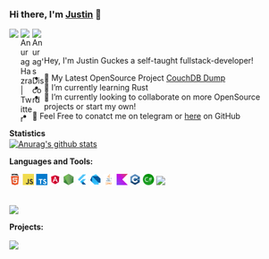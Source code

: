 ### Hi there, I'm [Justin](http://leftwit.ch) 👋

<a href="https://twitter.com/JustinGuckes">
  <img align="left" width="20px" src="https://upload.wikimedia.org/wikipedia/de/thumb/9/9f/Twitter_bird_logo_2012.svg/2000px-Twitter_bird_logo_2012.svg.png" />
</a>
<a href="https://www.linkedin.com/in/justin-g-4a18a8146/">
  <img align="left" alt="Anurag Hazra | Twitter" width="21px" src="https://cdn-icons-png.flaticon.com/512/174/174857.png" />
</a>
<a href="https://t.me/Leftwitch">
  <img align="left" alt="Anurag's Discord" width="21px" src="https://upload.wikimedia.org/wikipedia/commons/thumb/8/82/Telegram_logo.svg/768px-Telegram_logo.svg.png" />
</a>

<br />
<br />

Hey, I'm Justin Guckes a self-taught fullstack-developer!

- 🔭 My Latest OpenSource Project [CouchDB Dump](https://github.com/Leftwitch/couchdb-dump)
- 📖 I’m currently learning Rust
- 👯 I’m currently looking to collaborate on more OpenSource projects or start my own!
- 💬 Feel Free to conatct me on telegram or [here](https://github.com/leftwitch/leftwitch/issues) on GitHub 

**Statistics**
<br />
<a href="https://github.com/Leftwitch">
  <img align="center" src="https://github-readme-stats.vercel.app/api?username=leftwitch&show_icons=true&include_all_commits=true&theme=dark" alt="Anurag's github stats" />
</a><br/>


**Languages and Tools:**  

<code><img height="20" src="https://raw.githubusercontent.com/github/explore/80688e429a7d4ef2fca1e82350fe8e3517d3494d/topics/html/html.png"></code>
<code><img height="20" src="https://raw.githubusercontent.com/github/explore/80688e429a7d4ef2fca1e82350fe8e3517d3494d/topics/javascript/javascript.png"></code>
<code><img height="20" src="https://raw.githubusercontent.com/github/explore/80688e429a7d4ef2fca1e82350fe8e3517d3494d/topics/typescript/typescript.png"></code>
<code><img height="20" src="https://raw.githubusercontent.com/github/explore/80688e429a7d4ef2fca1e82350fe8e3517d3494d/topics/angular/angular.png"></code>
<code><img height="20" src="https://raw.githubusercontent.com/github/explore/80688e429a7d4ef2fca1e82350fe8e3517d3494d/topics/nodejs/nodejs.png"></code>
<code><img height="20" src="https://raw.githubusercontent.com/github/explore/80688e429a7d4ef2fca1e82350fe8e3517d3494d/topics/flutter/flutter.png"></code>
<code><img height="20" src="https://raw.githubusercontent.com/github/explore/80688e429a7d4ef2fca1e82350fe8e3517d3494d/topics/dart/dart.png"></code>
<code><img height="20" src="https://raw.githubusercontent.com/github/explore/80688e429a7d4ef2fca1e82350fe8e3517d3494d/topics/java/java.png"></code>
<code><img height="20" src="https://raw.githubusercontent.com/github/explore/80688e429a7d4ef2fca1e82350fe8e3517d3494d/topics/kotlin/kotlin.png"></code>
<code><img height="20" src="https://raw.githubusercontent.com/github/explore/80688e429a7d4ef2fca1e82350fe8e3517d3494d/topics/cpp/cpp.png"></code>
<code><img height="20" src="https://raw.githubusercontent.com/github/explore/80688e429a7d4ef2fca1e82350fe8e3517d3494d/topics/csharp/csharp.png"></code>
<code><img height="20" src="https://cdn.iconscout.com/icon/free/png-512/unreal-engine-555438.png"></code>

<br />
<a href="https://github.com/Leftwitch">
  <img align="center" src="https://github-readme-stats.vercel.app/api/top-langs/?username=leftwitch&theme=dark&layout=compact" />
</a>


**Projects:**  


<a href="https://github.com/Leftwitch/couchdb-dump">
  <img align="center" src="https://github-readme-stats.vercel.app/api/pin/?username=leftwitch&repo=couchdb-dump&theme=dark" />
</a>  
